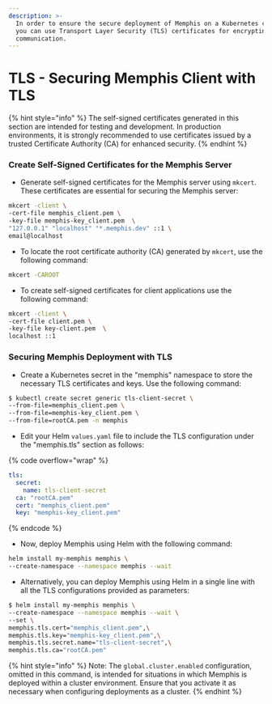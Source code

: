 ```yaml
---
description: >-
  In order to ensure the secure deployment of Memphis on a Kubernetes cluster,
  you can use Transport Layer Security (TLS) certificates for encrypting
  communication.
---
```


# TLS - Securing Memphis Client with TLS

{% hint style="info" %}
The self-signed certificates generated in this section are intended for testing and development. In production environments, it is strongly recommended to use certificates issued by a trusted Certificate Authority (CA) for enhanced security.
{% endhint %}

### Create Self-Signed Certificates for the Memphis Server

* Generate self-signed certificates for the Memphis server using `mkcert`. These certificates are essential for securing the Memphis server:

```bash
mkcert -client \
-cert-file memphis_client.pem \
-key-file memphis-key_client.pem  \
"127.0.0.1" "localhost" "*.memphis.dev" ::1 \
email@localhost
```

* To locate the root certificate authority (CA) generated by `mkcert`, use the following command:

```bash
mkcert -CAROOT
```

* To create self-signed certificates for client applications use the following command:

```bash
mkcert -client \
-cert-file client.pem \
-key-file key-client.pem  \
localhost ::1
```

### Securing Memphis Deployment with TLS

* Create a Kubernetes secret in the "memphis" namespace to store the necessary TLS certificates and keys. Use the following command:

```bash
$ kubectl create secret generic tls-client-secret \
--from-file=memphis_client.pem \
--from-file=memphis-key_client.pem \
--from-file=rootCA.pem -n memphis
```

* Edit your Helm `values.yaml` file to include the TLS configuration under the "memphis.tls" section as follows:

{% code overflow="wrap" %}
```yaml
tls:
  secret:
    name: tls-client-secret
  ca: "rootCA.pem"
  cert: "memphis_client.pem"
  key: "memphis-key_client.pem"
```
{% endcode %}

* Now, deploy Memphis using Helm with the following command:

```bash
helm install my-memphis memphis \ 
--create-namespace --namespace memphis --wait
```

* Alternatively, you can deploy Memphis using Helm in a single line with all the TLS configurations provided as parameters:

```bash
$ helm install my-memphis memphis \
--create-namespace --namespace memphis --wait \
--set \
memphis.tls.cert="memphis_client.pem",\
memphis.tls.key="memphis-key_client.pem",\
memphis.tls.secret.name="tls-client-secret",\
memphis.tls.ca="rootCA.pem"
```

{% hint style="info" %}
Note: The `global.cluster.enabled` configuration, omitted in this command, is intended for situations in which Memphis is deployed within a cluster environment. Ensure that you activate it as necessary when configuring deployments as a cluster.
{% endhint %}
